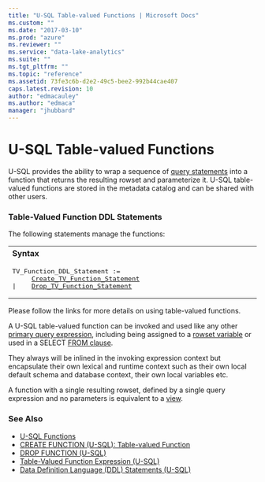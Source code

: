 ```yaml
---
title: "U-SQL Table-valued Functions | Microsoft Docs"
ms.custom: ""
ms.date: "2017-03-10"
ms.prod: "azure"
ms.reviewer: ""
ms.service: "data-lake-analytics"
ms.suite: ""
ms.tgt_pltfrm: ""
ms.topic: "reference"
ms.assetid: 73fe3c6b-d2e2-49c5-bee2-992b44cae407
caps.latest.revision: 10
author: "edmacauley"
ms.author: "edmaca"
manager: "jhubbard"
---
```

# U-SQL Table-valued Functions
U-SQL provides the ability to wrap a sequence of [query statements](query-statements-and-expressions-u-sql.md) into a function that returns the resulting rowset and parameterize it. U-SQL table-valued functions are stored in the metadata catalog and can be shared with other users.  

### Table-Valued Function DDL Statements    
The following statements manage the functions:

<table><th align="left">Syntax</th><tr><td><pre>
TV_Function_DDL_Statement :=                                                                             
     <a href="create-function-u-sql-table-valued-function.md">Create_TV_Function_Statement</a>
|    <a href="drop-function-u-sql.md">Drop_TV_Function_Statement</a>
</pre></td></tr></table>

Please follow the links for more details on using table-valued functions.   

A U-SQL table-valued function can be invoked and used like any other [primary query expression](query-statements-and-expressions-u-sql.md), including being assigned to a [rowset variable](query-statements-and-expressions-u-sql.md) or used in a SELECT [FROM clause](from-clause-u-sql.md).  

They always will be inlined in the invoking expression context but encapsulate their own lexical and runtime context such as their own local default schema and database context, their own local variables etc.  
  
A function with a single resulting rowset, defined by a single query expression and no parameters is equivalent to a [view](u-sql-views.md).  
  
### See Also
* [U-SQL Functions](u-sql-functions.md)  
* [CREATE FUNCTION (U-SQL): Table-valued Function](create-function-u-sql-table-valued-function.md)  
* [DROP FUNCTION (U-SQL)](drop-function-u-sql.md)  
* [Table-Valued Function Expression (U-SQL)](table-valued-function-expression-u-sql.md)   
* [Data Definition Language (DDL) Statements (U-SQL)](data-definition-language-ddl-statements-u-sql.md)   
